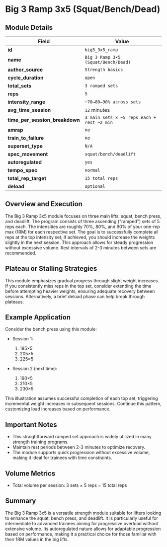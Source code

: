 # Big 3 Ramp 3x5 (Squat/Bench/Dead)

## Module Details

| Field                          | Value                              |
|--------------------------------|------------------------------------|
| **id**                         | `big3_3x5_ramp`                    |
| **name**                       | `Big 3 Ramp 3×5 (Squat/Bench/Dead)`|
| **author_source**              | `Strength basics`                  |
| **cycle_duration**             | `open`                             |
| **total_sets**                 | `3 ramped sets`                    |
| **reps**                       | `5`                                |
| **intensity_range**            | `~70→80→90% across sets`           |
| **avg_time_session**           | `12` minutes                       |
| **time_per_session_breakdown** | `3 main sets x ~5 reps each + rest ~2 min` |
| **amrap**                      | `no`                               |
| **train_to_failure**           | `no`                               |
| **superset_type**              | `N/A`                              |
| **spec_movement**              | `squat/bench/deadlift`             |
| **autoregulated**              | `yes`                              |
| **tempo_spec**                 | `normal`                           |
| **total_rep_target**           | `15 total reps`                    |
| **deload**                     | `optional`                         |

## Overview and Execution

The Big 3 Ramp 3x5 module focuses on three main lifts: squat, bench press, and deadlift. The program consists of three ascending ("ramped") sets of 5 reps each. The intensities are roughly 70%, 80%, and 90% of your one-rep max (1RM) for each respective set. The goal is to successfully complete all reps at the top intensity set; if achieved, you should increase the weights slightly in the next session. This approach allows for steady progression without excessive volume. Rest intervals of 2-3 minutes between sets are recommended.

## Plateau or Stalling Strategies

This module emphasizes gradual progress through slight weight increases. If you consistently miss reps in the top set, consider extending the time before attempting heavier weights, ensuring adequate recovery between sessions. Alternatively, a brief deload phase can help break through plateaus.

## Example Application

Consider the bench press using this module:

- Session 1:  
  1. 185×5  
  2. 205×5  
  3. 225×5  

- Session 2 (next time):  
  1. 190×5  
  2. 210×5  
  3. 230×5  

This illustration assumes successful completion of each top set, triggering incremental weight increases in subsequent sessions. Continue this pattern, customizing load increases based on performance.

## Important Notes

- This straightforward ramped set approach is widely utilized in many strength training programs.
- Maintain rest periods between 2-3 minutes to optimize recovery.
- The module supports quick progression without excessive volume, making it ideal for trainees with time constraints.

## Volume Metrics

- Total volume per session: 3 sets × 5 reps = 15 total reps

## Summary

The Big 3 Ramp 3x5 is a versatile strength module suitable for lifters looking to enhance the squat, bench press, and deadlift. It is particularly useful for intermediate to advanced trainees aiming for progressive overload without extensive volume. Its autoregulated nature allows for adaptable progression based on performance, making it a practical choice for those familiar with their 1RM values in the big lifts.